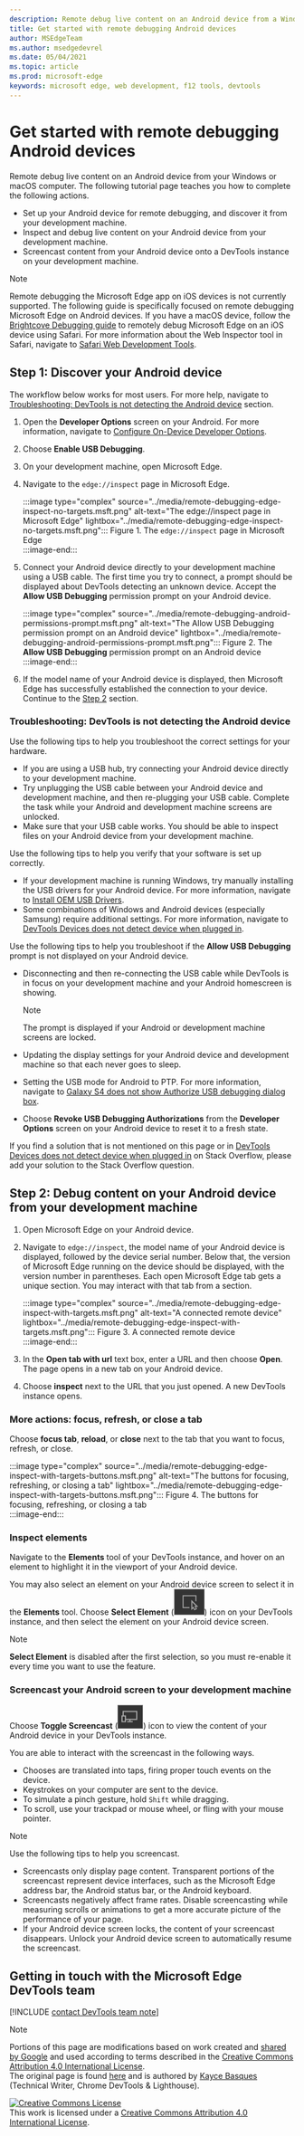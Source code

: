 ```yaml
---
description: Remote debug live content on an Android device from a Windows or macOS computer.
title: Get started with remote debugging Android devices
author: MSEdgeTeam
ms.author: msedgedevrel
ms.date: 05/04/2021
ms.topic: article
ms.prod: microsoft-edge
keywords: microsoft edge, web development, f12 tools, devtools
---
```

<!-- Copyright Kayce Basques 

   Licensed under the Apache License, Version 2.0 (the "License");
   you may not use this file except in compliance with the License.
   You may obtain a copy of the License at

       https://www.apache.org/licenses/LICENSE-2.0

   Unless required by applicable law or agreed to in writing, software
   distributed under the License is distributed on an "AS IS" BASIS,
   WITHOUT WARRANTIES OR CONDITIONS OF ANY KIND, either express or implied.
   See the License for the specific language governing permissions and
   limitations under the License.  -->  
# Get started with remote debugging Android devices  

Remote debug live content on an Android device from your Windows or macOS computer.  The following tutorial page teaches you how to complete the following actions.  

*   Set up your Android device for remote debugging, and discover it from your development machine.  
*   Inspect and debug live content on your Android device from your development machine.  
*   Screencast content from your Android device onto a DevTools instance on your development machine.  

<!--  
:::image type="complex" source="../media/remote-debugging--remote-debugging.msft.png" alt-text="Remote Debugging lets you inspect a page running on an Android device from your development machine" lightbox="../media/remote-debugging--remote-debugging.msft.png":::
   old Figure 1.  Remote Debugging lets you inspect a page running on an Android device from your development machine  
:::image-end:::  
-->  

> [!NOTE]
> Remote debugging the Microsoft Edge app on iOS devices is not currently supported.  The following guide is specifically focused on remote debugging Microsoft Edge on Android devices.
> If you have a macOS device, follow the [Brightcove Debugging guide][BrightcoveSupportDebuggingMobileDevices] to remotely debug Microsoft Edge on an iOS device using Safari.  For more information about the Web Inspector tool in Safari, navigate to [Safari Web Development Tools][AppleDeveloperSafariTools].  

## Step 1: Discover your Android device  

The workflow below works for most users.  For more help, navigate to [Troubleshooting: DevTools is not detecting the Android device](#troubleshooting-devtools-is-not-detecting-the-android-device) section.  

1.  Open the **Developer Options** screen on your Android.  For more information, navigate to [Configure On-Device Developer Options][AndroidDeveloperStudioDevOptions].  
1.  Choose **Enable USB Debugging**.  
1.  On your development machine, open Microsoft Edge.  
1.  Navigate to the `edge://inspect` page in Microsoft Edge.  
    
    :::image type="complex" source="../media/remote-debugging-edge-inspect-no-targets.msft.png" alt-text="The edge://inspect page in Microsoft Edge" lightbox="../media/remote-debugging-edge-inspect-no-targets.msft.png":::
       Figure 1.  The `edge://inspect` page in Microsoft Edge  
    :::image-end:::  
    
1.  Connect your Android device directly to your development machine using a USB cable.  The first time you try to connect, a prompt should be displayed about DevTools detecting an unknown device.  Accept the **Allow USB Debugging** permission prompt on your Android device.  
    
    :::image type="complex" source="../media/remote-debugging-android-permissions-prompt.msft.png" alt-text="The Allow USB Debugging permission prompt on an Android device" lightbox="../media/remote-debugging-android-permissions-prompt.msft.png":::
       Figure 2.  The **Allow USB Debugging** permission prompt on an Android device  
    :::image-end:::  
    
1.  If the model name of your Android device is displayed, then Microsoft Edge has successfully established the connection to your device.  Continue to the [Step 2](#step-2-debug-content-on-your-android-device-from-your-development-machine) section.  
    
    <!--  
    :::image type="complex" source="../media/remote-debugging--unknown-device.msft.png" alt-text="The Remote Devices tab has successfully detected an unknown device that is pending authorization" lightbox="../media/remote-debugging--unknown-device.msft.png":::
       old Figure 4.  The **Remote Devices** tab has successfully detected an unknown device that is pending authorization  
    :::image-end:::
    -->  
    
### Troubleshooting: DevTools is not detecting the Android device  

Use the following tips to help you troubleshoot the correct settings for your hardware.  

*   If you are using a USB hub, try connecting your Android device directly to your development machine.  
*   Try unplugging the USB cable between your Android device and development machine, and then re-plugging your USB cable.  Complete the task while your Android and development machine screens are unlocked.  
*   Make sure that your USB cable works.  You should be able to inspect files on your Android device from your development machine.  

Use the following tips to help you verify that your software is set up correctly.  

*   If your development machine is running Windows, try manually installing the USB drivers for your Android device.  For more information, navigate to [Install OEM USB Drivers][AndroidDeveloperToolsOemUsb].  
*   Some combinations of Windows and Android devices \(especially Samsung\) require additional settings.  For more information, navigate to [DevTools Devices does not detect device when plugged in][Stackoverflow21925992].  

Use the following tips to help you troubleshoot if the **Allow USB Debugging** prompt is not displayed on your Android device.  

*   Disconnecting and then re-connecting the USB cable while DevTools is in focus on your development machine and your Android homescreen is showing.  
    
    > [!NOTE]
    > The prompt is displayed if your Android or development machine screens are locked.  

*   Updating the display settings for your Android device and development machine so that each never goes to sleep.  
*   Setting the USB mode for Android to PTP.  For more information, navigate to [Galaxy S4 does not show Authorize USB debugging dialog box][StackexchangeAndroid101933].  
*   Choose **Revoke USB Debugging Authorizations** from the **Developer Options** screen on your Android device to reset it to a fresh state.  

If you find a solution that is not mentioned on this page or in [DevTools Devices does not detect device when plugged in][Stackoverflow21925992] on Stack Overflow, please add your solution to the Stack Overflow question<!--, or [open an issue in the webfundamentals repository][GitHubWebFundamentalsNewIssue]-->.  

## Step 2: Debug content on your Android device from your development machine  

1.  Open Microsoft Edge on your Android device.  
1.  Navigate to `edge://inspect`, the model name of your Android device is displayed, followed by the device serial number.  Below that, the version of Microsoft Edge running on the device should be displayed, with the version number in parentheses.  Each open Microsoft Edge tab gets a unique section.  You may interact with that tab from a section.  <!--If there are any apps using WebView, a section for each of those apps should be displayed, too.  --><!--In [**Figure 5**](#figure-5) there are no tabs or WebViews open.  -->  
    
    :::image type="complex" source="../media/remote-debugging-edge-inspect-with-targets.msft.png" alt-text="A connected remote device" lightbox="../media/remote-debugging-edge-inspect-with-targets.msft.png":::
       Figure 3.  A connected remote device  
    :::image-end:::  
    
1.  In the **Open tab with url** text box, enter a URL and then choose **Open**.  The page opens in a new tab on your Android device.  
1.  Choose **inspect** next to the URL that you just opened.  A new DevTools instance opens.  

<!-- The version of Microsoft Edge running on your Android device determines the version of DevTools that opens on your development machine.  
    So, if your Android device is running a very old version of Microsoft Edge, the DevTools instance may look very different than what you are used to.   -->

### More actions: focus, refresh, or close a tab  

Choose **focus tab**, **reload**, or **close** next to the tab that you want to focus, refresh, or close.  

:::image type="complex" source="../media/remote-debugging-edge-inspect-with-targets-buttons.msft.png" alt-text="The buttons for focusing, refreshing, or closing a tab" lightbox="../media/remote-debugging-edge-inspect-with-targets-buttons.msft.png":::
   Figure 4.  The buttons for focusing, refreshing, or closing a tab  
:::image-end:::  

### Inspect elements  

Navigate to the **Elements** tool of your DevTools instance, and hover on an element to highlight it in the viewport of your Android device.  

You may also select an element on your Android device screen to select it in the **Elements** tool.  Choose **Select Element** \(![Select Element](../media/select-element-icon.msft.png)\) icon on your DevTools instance, and then select the element on your Android device screen.  

> [!NOTE]
> **Select Element** is disabled after the first selection, so you must re-enable it every time you want to use the feature.  

### Screencast your Android screen to your development machine  

Choose **Toggle Screencast** \(![Toggle Screencast](../media/toggle-screencast-icon.msft.png)\) icon to view the content of your Android device in your DevTools instance.  

You are able to interact with the screencast in the following ways.  

*   Chooses are translated into taps, firing proper touch events on the device.  
*   Keystrokes on your computer are sent to the device.  
*   To simulate a pinch gesture, hold `Shift` while dragging.  
*   To scroll, use your trackpad or mouse wheel, or fling with your mouse pointer.

> [!NOTE]
> Use the following tips to help you screencast.  
> 
> *   Screencasts only display page content.  Transparent portions of the screencast represent device interfaces, such as the Microsoft Edge address bar, the Android status bar, or the Android keyboard.  
> *   Screencasts negatively affect frame rates.  Disable screencasting while measuring scrolls or animations to get a more accurate picture of the performance of your page.  
> *   If your Android device screen locks, the content of your screencast disappears.  Unlock your Android device screen to automatically resume the screencast.  

## Getting in touch with the Microsoft Edge DevTools team  

[!INCLUDE [contact DevTools team note](../includes/contact-devtools-team-note.md)]  

<!-- links -->  

[AndroidDeveloperStudioDevOptions]: https://developer.android.com/studio/debug/dev-options "Configure on-device developer options | Android Developer"  
[AndroidDeveloperToolsOemUsb]: https://developer.android.com/tools/extras/oem-usb.html "Install OEM USB drivers | Android Developers"  

[AppleDeveloperSafariTools]: https://developer.apple.com/safari/tools "Safari Web Development Tools | Apple Developer"  

[BrightcoveSupportDebuggingMobileDevices]: https://general.support.brightcove.com/developer/debugging-mobile-devices.html "Debugging on Mobile Devices | Brightcove Support"  

<!-- [GitHubWebFundamentalsNewIssue]: https://github.com/Alphabet/webfundamentals/issues/new?title=[Remote%20Debugging] "GitHub - Web Fundamentals - New Issue"  -->  

[StackexchangeAndroid101933]: https://android.stackexchange.com/questions/101933 "adb - Android Enthusiast Stack Exchange"  

[Stackoverflow21925992]: https://stackoverflow.com/questions/21925992 "DevTools Devices does not detect device when plugged in - Stack Overflow"  

> [!NOTE]
> Portions of this page are modifications based on work created and [shared by Google][GoogleSitePolicies] and used according to terms described in the [Creative Commons Attribution 4.0 International License][CCA4IL].  
> The original page is found [here](https://developers.google.com/web/tools/chrome-devtools/remote-debugging/index) and is authored by [Kayce Basques][KayceBasques] \(Technical Writer, Chrome DevTools \& Lighthouse\).  

[![Creative Commons License][CCby4Image]][CCA4IL]  
This work is licensed under a [Creative Commons Attribution 4.0 International License][CCA4IL].  

[CCA4IL]: https://creativecommons.org/licenses/by/4.0  
[CCby4Image]: https://i.creativecommons.org/l/by/4.0/88x31.png  
[GoogleSitePolicies]: https://developers.google.com/terms/site-policies  
[KayceBasques]: https://developers.google.com/web/resources/contributors#kayce-basques  
